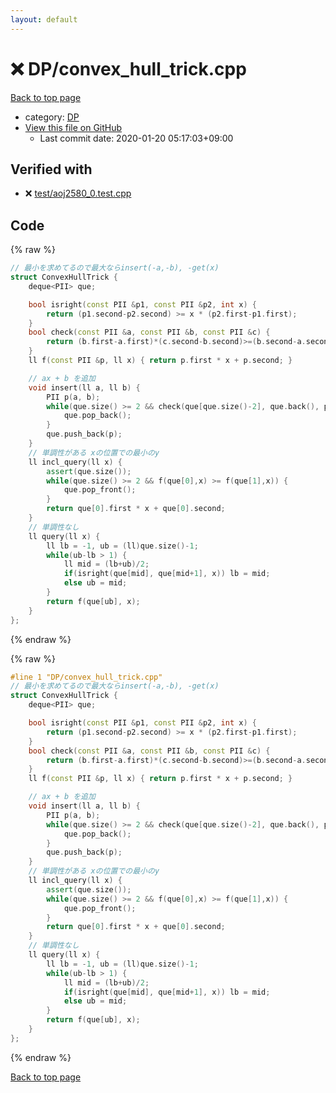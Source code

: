 ```yaml
---
layout: default
---
```


<!-- mathjax config similar to math.stackexchange -->
<script type="text/javascript" async
  src="https://cdnjs.cloudflare.com/ajax/libs/mathjax/2.7.5/MathJax.js?config=TeX-MML-AM_CHTML">
</script>
<script type="text/x-mathjax-config">
  MathJax.Hub.Config({
    TeX: { equationNumbers: { autoNumber: "AMS" }},
    tex2jax: {
      inlineMath: [ ['$','$'] ],
      processEscapes: true
    },
    "HTML-CSS": { matchFontHeight: false },
    displayAlign: "left",
    displayIndent: "2em"
  });
</script>

<script type="text/javascript" src="https://cdnjs.cloudflare.com/ajax/libs/jquery/3.4.1/jquery.min.js"></script>
<script src="https://cdn.jsdelivr.net/npm/jquery-balloon-js@1.1.2/jquery.balloon.min.js" integrity="sha256-ZEYs9VrgAeNuPvs15E39OsyOJaIkXEEt10fzxJ20+2I=" crossorigin="anonymous"></script>
<script type="text/javascript" src="../../assets/js/copy-button.js"></script>
<link rel="stylesheet" href="../../assets/css/copy-button.css" />


# :x: DP/convex_hull_trick.cpp

<a href="../../index.html">Back to top page</a>

* category: <a href="../../index.html#e2fca8135c2fadca093abd79a6b1c0d2">DP</a>
* <a href="{{ site.github.repository_url }}/blob/master/DP/convex_hull_trick.cpp">View this file on GitHub</a>
    - Last commit date: 2020-01-20 05:17:03+09:00




## Verified with

* :x: <a href="../../verify/test/aoj2580_0.test.cpp.html">test/aoj2580_0.test.cpp</a>


## Code

<a id="unbundled"></a>
{% raw %}
```cpp
// 最小を求めてるので最大ならinsert(-a,-b), -get(x)
struct ConvexHullTrick {
    deque<PII> que;

    bool isright(const PII &p1, const PII &p2, int x) {
        return (p1.second-p2.second) >= x * (p2.first-p1.first);
    }
    bool check(const PII &a, const PII &b, const PII &c) {
        return (b.first-a.first)*(c.second-b.second)>=(b.second-a.second)*(c.first-b.first);
    }
    ll f(const PII &p, ll x) { return p.first * x + p.second; }

    // ax + b を追加
    void insert(ll a, ll b) {
        PII p(a, b);
        while(que.size() >= 2 && check(que[que.size()-2], que.back(), p)) {
            que.pop_back();
        }
        que.push_back(p);
    }
    // 単調性がある xの位置での最小のy
    ll incl_query(ll x) {
        assert(que.size());
        while(que.size() >= 2 && f(que[0],x) >= f(que[1],x)) {
            que.pop_front();
        }
        return que[0].first * x + que[0].second;
    }
    // 単調性なし
    ll query(ll x) {
        ll lb = -1, ub = (ll)que.size()-1;
        while(ub-lb > 1) {
            ll mid = (lb+ub)/2;
            if(isright(que[mid], que[mid+1], x)) lb = mid;
            else ub = mid;
        }
        return f(que[ub], x);
    }
};
```
{% endraw %}

<a id="bundled"></a>
{% raw %}
```cpp
#line 1 "DP/convex_hull_trick.cpp"
// 最小を求めてるので最大ならinsert(-a,-b), -get(x)
struct ConvexHullTrick {
    deque<PII> que;

    bool isright(const PII &p1, const PII &p2, int x) {
        return (p1.second-p2.second) >= x * (p2.first-p1.first);
    }
    bool check(const PII &a, const PII &b, const PII &c) {
        return (b.first-a.first)*(c.second-b.second)>=(b.second-a.second)*(c.first-b.first);
    }
    ll f(const PII &p, ll x) { return p.first * x + p.second; }

    // ax + b を追加
    void insert(ll a, ll b) {
        PII p(a, b);
        while(que.size() >= 2 && check(que[que.size()-2], que.back(), p)) {
            que.pop_back();
        }
        que.push_back(p);
    }
    // 単調性がある xの位置での最小のy
    ll incl_query(ll x) {
        assert(que.size());
        while(que.size() >= 2 && f(que[0],x) >= f(que[1],x)) {
            que.pop_front();
        }
        return que[0].first * x + que[0].second;
    }
    // 単調性なし
    ll query(ll x) {
        ll lb = -1, ub = (ll)que.size()-1;
        while(ub-lb > 1) {
            ll mid = (lb+ub)/2;
            if(isright(que[mid], que[mid+1], x)) lb = mid;
            else ub = mid;
        }
        return f(que[ub], x);
    }
};
```
{% endraw %}

<a href="../../index.html">Back to top page</a>

